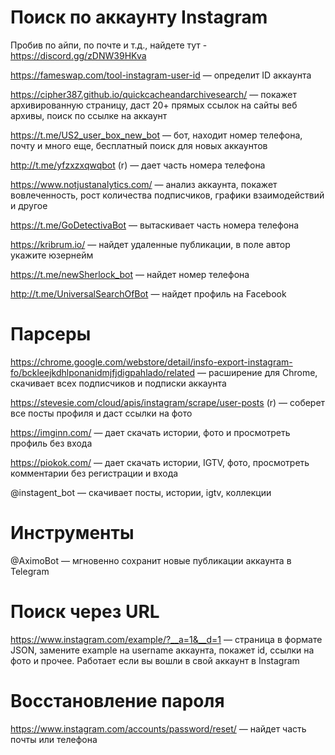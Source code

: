 # Поиск по аккаунту Instagram
Пробив по айпи, по почте и т.д., найдете тут - https://discord.gg/zDNW39HKva

https://fameswap.com/tool-instagram-user-id — определит ID аккаунта

https://cipher387.github.io/quickcacheandarchivesearch/ — покажет архивированную страницу, даст 20+ прямых ссылок на сайты веб архивы, поиск по ссылке на аккаунт

https://t.me/US2_user_box_new_bot — бот, находит номер телефона, почту и много еще, бесплатный поиск для новых аккаунтов

http://t.me/yfzxzxqwqbot (r) — дает часть номера телефона

https://www.notjustanalytics.com/ — анализ аккаунта, покажет вовлеченность, рост количества подписчиков, графики взаимодействий и другое

https://t.me/GoDetectivaBot — вытаскивает часть номера телефона

https://kribrum.io/ — найдет удаленные публикации, в поле автор укажите юзернейм

https://t.me/newSherlock_bot — найдет номер телефона

http://t.me/UniversalSearchOfBot — найдет профиль на Faсebook


# Парсеры

https://chrome.google.com/webstore/detail/insfo-export-instagram-fo/bckleejkdhlponanidmjfjdigpahlado/related — расширение для Chrome, скачивает всех подписчиков и подписки аккаунта

https://stevesie.com/cloud/apis/instagram/scrape/user-posts (r) — соберет все посты профиля и даст ссылки на фото

https://imginn.com/ — дает скачать истории, фото и просмотреть профиль без входа

https://piokok.com/ — дает скачать истории, IGTV, фото, просмотреть комментарии без регистрации и входа

@instagent_bot — скачивает посты, истории, igtv, коллекции



# Инструменты

@AximoBot — мгновенно сохранит новые публикации аккаунта в Telegram


# Поиск через URL

https://www.instagram.com/example/?__a=1&__d=1 — страница в формате JSON, замените example на username аккаунта, покажет id, ссылки на фото и прочее. Работает если вы вошли в свой аккаунт в Instagram


# Восстановление пароля

https://www.instagram.com/accounts/password/reset/ — найдет часть почты или телефона
